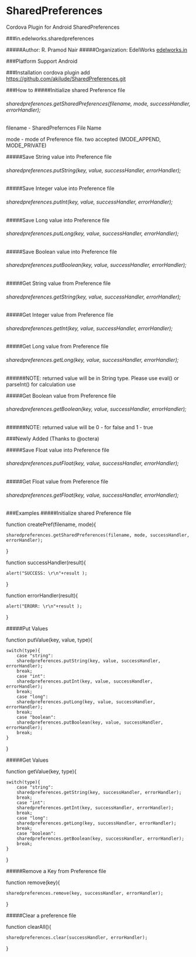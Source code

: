 SharedPreferences
=================

Cordova Plugin for Android SharedPreferences

###in.edelworks.sharedpreferences

#####Author: R. Pramod Nair
#####Organization: EdelWorks [edelworks.in](http://edelworks.in)

###Platform Support
Android

###Installation
cordova plugin add https://github.com/akilude/SharedPreferences.git


###How to
#####Initialize shared Preference file

###### sharedpreferences.getSharedPreferences(filename, mode, successHandler, errorHandler);
filename - SharedPrefernces File Name

mode - mode of Preference file. two accepted (MODE_APPEND, MODE_PRIVATE)


#####Save String value into Preference file
###### sharedpreferences.putString(key, value, successHandler, errorHandler);

#####Save Integer value into Preference file
###### sharedpreferences.putInt(key, value, successHandler, errorHandler);

#####Save Long value into Preference file
###### sharedpreferences.putLong(key, value, successHandler, errorHandler);

#####Save Boolean value into Preference file
###### sharedpreferences.putBoolean(key, value, successHandler, errorHandler);

#####Get String value from Preference file
###### sharedpreferences.getString(key, value, successHandler, errorHandler);

#####Get Integer value from Preference file
###### sharedpreferences.getInt(key, value, successHandler, errorHandler);

#####Get Long value from Preference file
###### sharedpreferences.getLong(key, value, successHandler, errorHandler);
######NOTE: returned value will be in String type. Please use eval() or parseInt() for calculation use

#####Get Boolean value from Preference file
###### sharedpreferences.getBoolean(key, value, successHandler, errorHandler);
######NOTE: returned value will be 0 - for false and 1 - true

###Newly Added (Thanks to @octera)

#####Save Float value into Preference file
###### sharedpreferences.putFloat(key, value, successHandler, errorHandler);

#####Get Float value from Preference file
###### sharedpreferences.getFloat(key, value, successHandler, errorHandler);


###Examples
#####Initialize shared Preference file

function createPref(filename, mode){

	sharedpreferences.getSharedPreferences(filename, mode, successHandler, errorHandler);
	
}
   

function successHandler(result){

	alert("SUCCESS: \r\n"+result );
	
}

function errorHandler(result){

	alert("ERORR: \r\n"+result );
	
}

#####Put Values

function putValue(key, value, type){

	switch(type){
		case "string":
		sharedpreferences.putString(key, value, successHandler, errorHandler);
		break;
		case "int":
		sharedpreferences.putInt(key, value, successHandler, errorHandler);
		break;
		case "long":
		sharedpreferences.putLong(key, value, successHandler, errorHandler);
		break;
		case "boolean":
		sharedpreferences.putBoolean(key, value, successHandler, errorHandler);
		break;
	}
	
}


#####Get Values

function getValue(key, type){

	switch(type){
		case "string":
		sharedpreferences.getString(key, successHandler, errorHandler);
		break;
		case "int":
		sharedpreferences.getInt(key, successHandler, errorHandler);
		break;
		case "long":
		sharedpreferences.getLong(key, successHandler, errorHandler);
		break;
		case "boolean":
		sharedpreferences.getBoolean(key, successHandler, errorHandler);
		break;
	}
	
}


#####Remove a Key from Preference file

function remove(key){

	sharedpreferences.remove(key, successHandler, errorHandler);
	
}

#####Clear a preference file

function clearAll(){

	sharedpreferences.clear(successHandler, errorHandler);
	
}

